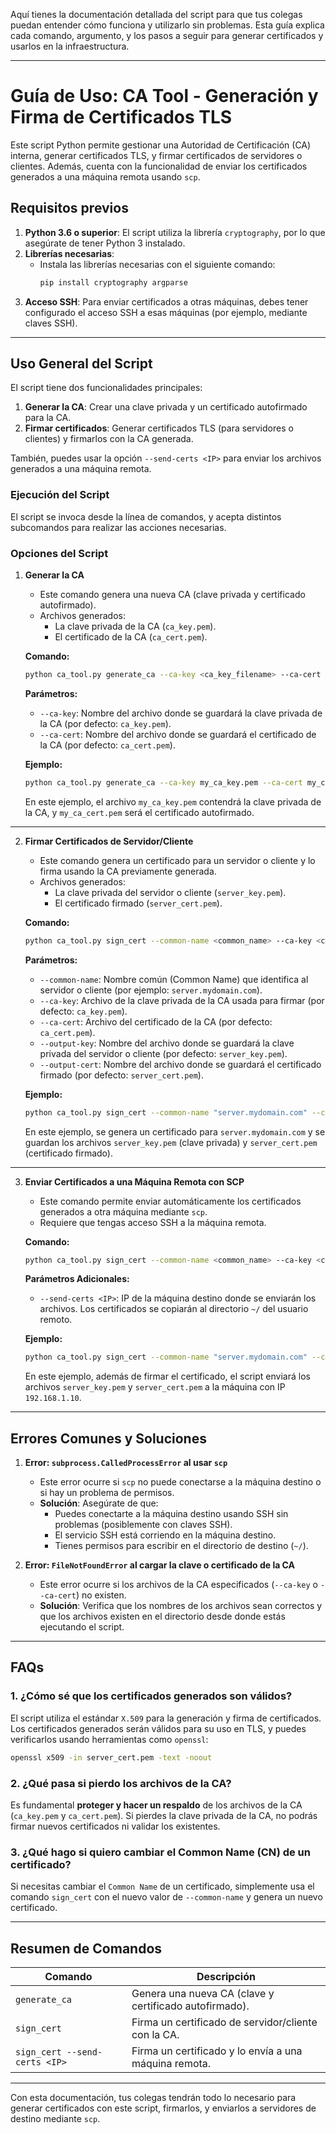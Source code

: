 Aquí tienes la documentación detallada del script para que tus colegas puedan entender cómo funciona y utilizarlo sin problemas. Esta guía explica cada comando, argumento, y los pasos a seguir para generar certificados y usarlos en la infraestructura.

---

# **Guía de Uso: CA Tool - Generación y Firma de Certificados TLS**

Este script Python permite gestionar una Autoridad de Certificación (CA) interna, generar certificados TLS, y firmar certificados de servidores o clientes. Además, cuenta con la funcionalidad de enviar los certificados generados a una máquina remota usando `scp`.

## **Requisitos previos**
1. **Python 3.6 o superior**: El script utiliza la librería `cryptography`, por lo que asegúrate de tener Python 3 instalado.
2. **Librerías necesarias**:
   - Instala las librerías necesarias con el siguiente comando:
     ```bash
     pip install cryptography argparse
     ```
3. **Acceso SSH**: Para enviar certificados a otras máquinas, debes tener configurado el acceso SSH a esas máquinas (por ejemplo, mediante claves SSH).

---

## **Uso General del Script**

El script tiene dos funcionalidades principales:
1. **Generar la CA**: Crear una clave privada y un certificado autofirmado para la CA.
2. **Firmar certificados**: Generar certificados TLS (para servidores o clientes) y firmarlos con la CA generada.

También, puedes usar la opción `--send-certs <IP>` para enviar los archivos generados a una máquina remota.

### **Ejecución del Script**

El script se invoca desde la línea de comandos, y acepta distintos subcomandos para realizar las acciones necesarias.

### **Opciones del Script**

1. **Generar la CA**
   - Este comando genera una nueva CA (clave privada y certificado autofirmado).
   - Archivos generados:
     - La clave privada de la CA (`ca_key.pem`).
     - El certificado de la CA (`ca_cert.pem`).

   **Comando:**
   ```bash
   python ca_tool.py generate_ca --ca-key <ca_key_filename> --ca-cert <ca_cert_filename>
   ```

   **Parámetros:**
   - `--ca-key`: Nombre del archivo donde se guardará la clave privada de la CA (por defecto: `ca_key.pem`).
   - `--ca-cert`: Nombre del archivo donde se guardará el certificado de la CA (por defecto: `ca_cert.pem`).

   **Ejemplo:**
   ```bash
   python ca_tool.py generate_ca --ca-key my_ca_key.pem --ca-cert my_ca_cert.pem
   ```

   En este ejemplo, el archivo `my_ca_key.pem` contendrá la clave privada de la CA, y `my_ca_cert.pem` será el certificado autofirmado.

---

2. **Firmar Certificados de Servidor/Cliente**
   - Este comando genera un certificado para un servidor o cliente y lo firma usando la CA previamente generada.
   - Archivos generados:
     - La clave privada del servidor o cliente (`server_key.pem`).
     - El certificado firmado (`server_cert.pem`).

   **Comando:**
   ```bash
   python ca_tool.py sign_cert --common-name <common_name> --ca-key <ca_key_filename> --ca-cert <ca_cert_filename> --output-key <output_key_filename> --output-cert <output_cert_filename>
   ```

   **Parámetros:**
   - `--common-name`: Nombre común (Common Name) que identifica al servidor o cliente (por ejemplo: `server.mydomain.com`).
   - `--ca-key`: Archivo de la clave privada de la CA usada para firmar (por defecto: `ca_key.pem`).
   - `--ca-cert`: Archivo del certificado de la CA (por defecto: `ca_cert.pem`).
   - `--output-key`: Nombre del archivo donde se guardará la clave privada del servidor o cliente (por defecto: `server_key.pem`).
   - `--output-cert`: Nombre del archivo donde se guardará el certificado firmado (por defecto: `server_cert.pem`).

   **Ejemplo:**
   ```bash
   python ca_tool.py sign_cert --common-name "server.mydomain.com" --ca-key my_ca_key.pem --ca-cert my_ca_cert.pem --output-key server_key.pem --output-cert server_cert.pem
   ```

   En este ejemplo, se genera un certificado para `server.mydomain.com` y se guardan los archivos `server_key.pem` (clave privada) y `server_cert.pem` (certificado firmado).

---

3. **Enviar Certificados a una Máquina Remota con SCP**
   - Este comando permite enviar automáticamente los certificados generados a otra máquina mediante `scp`.
   - Requiere que tengas acceso SSH a la máquina remota.
   
   **Comando:**
   ```bash
   python ca_tool.py sign_cert --common-name <common_name> --ca-key <ca_key_filename> --ca-cert <ca_cert_filename> --output-key <output_key_filename> --output-cert <output_cert_filename> --send-certs <IP>
   ```

   **Parámetros Adicionales:**
   - `--send-certs <IP>`: IP de la máquina destino donde se enviarán los archivos. Los certificados se copiarán al directorio `~/` del usuario remoto.

   **Ejemplo:**
   ```bash
   python ca_tool.py sign_cert --common-name "server.mydomain.com" --ca-key my_ca_key.pem --ca-cert my_ca_cert.pem --output-key server_key.pem --output-cert server_cert.pem --send-certs 192.168.1.10
   ```

   En este ejemplo, además de firmar el certificado, el script enviará los archivos `server_key.pem` y `server_cert.pem` a la máquina con IP `192.168.1.10`.

---

## **Errores Comunes y Soluciones**

1. **Error: `subprocess.CalledProcessError` al usar `scp`**
   - Este error ocurre si `scp` no puede conectarse a la máquina destino o si hay un problema de permisos.
   - **Solución**: Asegúrate de que:
     - Puedes conectarte a la máquina destino usando SSH sin problemas (posiblemente con claves SSH).
     - El servicio SSH está corriendo en la máquina destino.
     - Tienes permisos para escribir en el directorio de destino (`~/`).

2. **Error: `FileNotFoundError` al cargar la clave o certificado de la CA**
   - Este error ocurre si los archivos de la CA especificados (`--ca-key` o `--ca-cert`) no existen.
   - **Solución**: Verifica que los nombres de los archivos sean correctos y que los archivos existen en el directorio desde donde estás ejecutando el script.

---

## **FAQs**

### 1. ¿Cómo sé que los certificados generados son válidos?
El script utiliza el estándar `X.509` para la generación y firma de certificados. Los certificados generados serán válidos para su uso en TLS, y puedes verificarlos usando herramientas como `openssl`:
```bash
openssl x509 -in server_cert.pem -text -noout
```

### 2. ¿Qué pasa si pierdo los archivos de la CA?
Es fundamental **proteger y hacer un respaldo** de los archivos de la CA (`ca_key.pem` y `ca_cert.pem`). Si pierdes la clave privada de la CA, no podrás firmar nuevos certificados ni validar los existentes.

### 3. ¿Qué hago si quiero cambiar el Common Name (CN) de un certificado?
Si necesitas cambiar el `Common Name` de un certificado, simplemente usa el comando `sign_cert` con el nuevo valor de `--common-name` y genera un nuevo certificado.

---

## **Resumen de Comandos**

| Comando                                       | Descripción                                         |
|-----------------------------------------------|-----------------------------------------------------|
| `generate_ca`                                 | Genera una nueva CA (clave y certificado autofirmado). |
| `sign_cert`                                   | Firma un certificado de servidor/cliente con la CA. |
| `sign_cert --send-certs <IP>`                 | Firma un certificado y lo envía a una máquina remota. |

---

Con esta documentación, tus colegas tendrán todo lo necesario para generar certificados con este script, firmarlos, y enviarlos a servidores de destino mediante `scp`.
